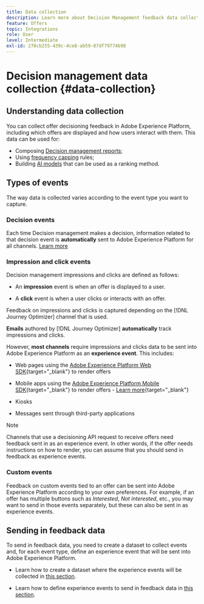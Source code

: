 ```yaml
---
title: Data collection
description: Learn more about Decision Management feedback data collection
feature: Offers
topic: Integrations
role: User
level: Intermediate
exl-id: 278cb255-439c-4ce8-ab59-07df79774b98
---
```

# Decision management data collection {#data-collection}

## Understanding data collection

You can collect offer decisioning feedback in Adobe Experience Platform, including which offers are displayed and how users interact with them. This data can be used for:
* Composing [Decision management reports](../reports/get-started-events.md);
* Using [frequency capping](../offer-library/add-constraints.md#capping) rules;
* Building [AI models](../ranking/create-ranking-strategies.md) that can be used as a ranking method.

## Types of events

The way data is collected varies according to the event type you want to capture.

### Decision events

Each time Decision management makes a decision, information related to that decision event is **automatically** sent to Adobe Experience Platform for all channels. [Learn more](../reports/get-started-events.md)

### Impression and click events

Decision management impressions and clicks are defined as follows:

* An **impression** event is when an offer is displayed to a user.

* A **click** event is when a user clicks or interacts with an offer.

Feedback on impressions and clicks is captured depending on the [!DNL Journey Optimizer] channel that is used.

**Emails** authored by [!DNL Journey Optimizer] **automatically** track impressions and clicks.

However, **most channels** require impressions and clicks data to be sent into Adobe Experience Platform as an **experience event**. This includes:

* Web pages using the [Adobe Experience Platform Web SDK](https://experienceleague.adobe.com/docs/experience-platform/edge/home.html){target="_blank"} to render offers

* Mobile apps using the [Adobe Experience Platform Mobile SDK](https://experienceleague.adobe.com/docs/platform-learn/data-collection/mobile-sdk/overview.html){target="_blank"} to render offers - [Learn more](https://developer.adobe.com/client-sdks/documentation/adobe-journey-optimizer-decisioning/#ab-sj-tracking-servers){target="_blank"}
* Kiosks
* Messages sent through third-party applications
<!--Mobile push notifications authored by [!DNL Journey Optimizer] - [Learn more](https://developer.adobe.com/client-sdks/documentation/adobe-journey-optimizer/api-reference/#handlenotificationresponse){target="_blank"}-->

>[!NOTE]
>
>Channels that use a decisioning API request to receive offers need feedback sent in as an experience event. In other words, if the offer needs instructions on how to render, you can assume that you should send in feedback as experience events.

### Custom events

Feedback on custom events tied to an offer can be sent into Adobe Experience Platform according to your own preferences. For example, if an offer has multiple buttons such as *Interested*, *Not interested*, etc., you may want to send in those events separately, but these can also be sent in as experience events.

## Sending in feedback data

To send in feedback data, you need to create a dataset to collect events and, for each event type, define an experience event that will be sent into Adobe Experience Platform.

* Learn how to create a dataset where the experience events will be collected in [this section](create-dataset.md).

* Learn how to define experience events to send in feedback data in [this section](schema-requirement.md).
